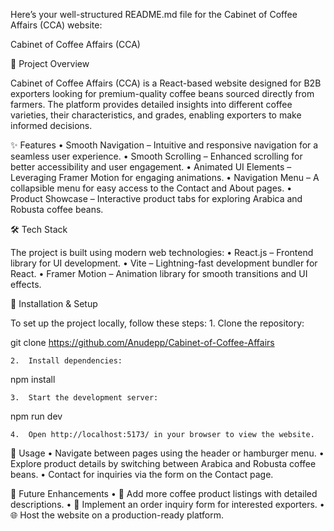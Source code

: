 Here’s your well-structured README.md file for the Cabinet of Coffee Affairs (CCA) website:



Cabinet of Coffee Affairs (CCA)

📌 Project Overview

Cabinet of Coffee Affairs (CCA) is a React-based website designed for B2B exporters looking for premium-quality coffee beans sourced directly from farmers. The platform provides detailed insights into different coffee varieties, their characteristics, and grades, enabling exporters to make informed decisions.

✨ Features
	•	Smooth Navigation – Intuitive and responsive navigation for a seamless user experience.
	•	Smooth Scrolling – Enhanced scrolling for better accessibility and user engagement.
	•	Animated UI Elements – Leveraging Framer Motion for engaging animations.
	•	Navigation  Menu – A collapsible menu for easy access to the Contact and About pages.
	•	Product Showcase – Interactive product tabs for exploring Arabica and Robusta coffee beans.

🛠 Tech Stack

The project is built using modern web technologies:
	•	React.js – Frontend library for UI development.
	•	Vite – Lightning-fast development bundler for React.
	•	Framer Motion – Animation library for smooth transitions and UI effects.

🚀 Installation & Setup

To set up the project locally, follow these steps:
	1.	Clone the repository:

git clone https://github.com/Anudepp/Cabinet-of-Coffee-Affairs


	2.	Install dependencies:

npm install


	3.	Start the development server:

npm run dev


	4.	Open http://localhost:5173/ in your browser to view the website.

📖 Usage
	•	Navigate between pages using the header or hamburger menu.
	•	Explore product details by switching between Arabica and Robusta coffee beans.
	•	Contact for inquiries via the form on the Contact page.

🔮 Future Enhancements
	•	📝 Add more coffee product listings with detailed descriptions.
	•	📩 Implement an order inquiry form for interested exporters.
	•	🌐 Host the website on a production-ready platform.


